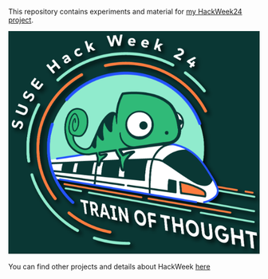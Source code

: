 This repository contains experiments and material for [my HackWeek24 project](https://hackweek.opensuse.org/24/projects/hack-on-rich-terminal-user-interfaces).

![logo](images/hw_logo_orig.png)

You can find other projects and details about HackWeek [here](https://hackweek.opensuse.org)


